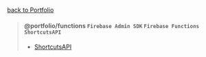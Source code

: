[back to Portfolio](../../README.md)

> #### @portfolio/functions `Firebase Admin SDK` `Firebase Functions` `ShortcutsAPI`
> 
> - [ShortcutsAPI](https://github.com/gavinsawyer/shortcuts-api)
